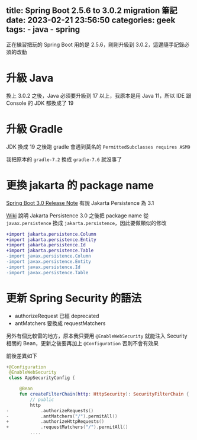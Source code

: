 title: Spring Boot 2.5.6 to 3.0.2 migration 筆記
date: 2023-02-21 23:56:50
categories: geek
tags:
    - java
    - spring
---

正在練習把玩的 Spring Boot 用的是 2.5.6，剛剛升級到 3.0.2，這邊隨手記錄必須的改動

<!-- more -->

# 升級 Java

換上 3.0.2 之後，Java 必須要升級到 17 以上，我原本是用 Java 11，所以 IDE 跟 Console 的 JDK 都換成了 19

# 升級 Gradle

JDK 換成 19 之後跑 gradle 會遇到莫名的 `PermittedSubclasses requires ASM9`

我把原本的 `gradle-7.2` 換成 `gradle-7.6` 就沒事了

# 更換 jakarta 的 package name

[Spring Boot 3.0 Release Note](https://github.com/spring-projects/spring-boot/wiki/Spring-Boot-3.0-Release-Notes) 有說 Jakarta Persistence 為 3.1

[Wiki](https://en.wikipedia.org/wiki/Jakarta_Persistence) 說明 Jakarta Persistence 3.0 之後把 package name 從 `javax.persistence` 換成 `jakarta.persistence`，因此要做類似的修改

```diff
+import jakarta.persistence.Column
+import jakarta.persistence.Entity
+import jakarta.persistence.Id
+import jakarta.persistence.Table
-import javax.persistence.Column
-import javax.persistence.Entity
-import javax.persistence.Id
-import javax.persistence.Table
```

# 更新 Spring Security 的語法

* authorizeRequest 已經 deprecated
* antMatchers 要換成 requestMatchers

另外有個比較雷的地方，原本我只要用 `@EnableWebSecurity` 就能注入 Security 相關的 Bean，更新之後要再加上 `@Configuration` 否則不會有效果

前後差異如下

```kotlin
+@Configuration
 @EnableWebSecurity
 class AppSecurityConfig {

     @Bean
     fun createFilterChain(http: HttpSecurity): SecurityFilterChain {
         // public
         http
-            .authorizeRequests()
-            .antMatchers("/").permitAll()
+            .authorizeHttpRequests()
+            .requestMatchers("/").permitAll()
         ....
```
